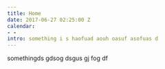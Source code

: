```yaml
---
title: Home
date: 2017-06-27 02:25:00 Z
calendar:
- - 
intro: something i s haofuad aouh oasuf asofuas d
---
```


somethingds gdsog dsgus gj fog df